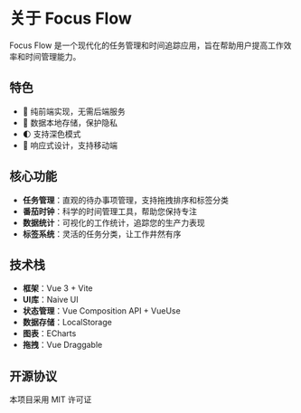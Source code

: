 # 关于 Focus Flow

Focus Flow 是一个现代化的任务管理和时间追踪应用，旨在帮助用户提高工作效率和时间管理能力。

## 特色

- 🚀 纯前端实现，无需后端服务
- 💾 数据本地存储，保护隐私
- 🌓 支持深色模式
- 📱 响应式设计，支持移动端

## 核心功能

- **任务管理**：直观的待办事项管理，支持拖拽排序和标签分类
- **番茄时钟**：科学的时间管理工具，帮助您保持专注
- **数据统计**：可视化的工作统计，追踪您的生产力表现
- **标签系统**：灵活的任务分类，让工作井然有序

## 技术栈

- **框架**：Vue 3 + Vite
- **UI库**：Naive UI
- **状态管理**：Vue Composition API + VueUse
- **数据存储**：LocalStorage
- **图表**：ECharts
- **拖拽**：Vue Draggable

## 开源协议

本项目采用 MIT 许可证 